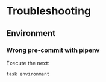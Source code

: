 <!-- Space: AnsibleRoleK3s -->
<!-- Parent: Project -->
<!-- Title: Project Troubleshooting -->

<!-- Label: AnsibleRoleK3s -->
<!-- Label: Project -->
<!-- Label: Troubleshooting -->
<!-- Include: docs/disclaimer.md -->
<!-- Include: ac:toc -->

# Troubleshooting

## Environment

### Wrong pre-commit with pipenv

Execute the next:

```{.bash}
task environment
```
